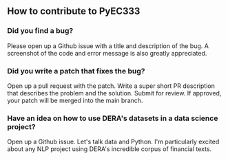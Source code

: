 ## How to contribute to PyEC333
### Did you find a bug?
Please open up a Github issue with a title and description of the bug. A screenshot of the code and error message is also greatly appreciated.

### Did you write a patch that fixes the bug?
Open up a pull request with the patch.
Write a super short PR description that describes the problem and the solution. Submit for review.
If approved, your patch will be merged into the main branch.

### Have an idea on how to use DERA's datasets in a data science project?
Open up a Github issue. Let's talk data and Python. I'm particularly excited about any NLP project using DERA's incredible corpus of financial texts.
